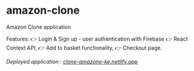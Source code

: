# amazon-clone
Amazon Clone application 

Features:
👉 Login & Sign up - user authentication with Firebase
👉 React Context API,
👉 Add to basket functionality,
👉 Checkout page.


*_Deployed application : [clone-amazone-ke.netlify.app](https://clone-amazone-ke.netlify.app/)_*

